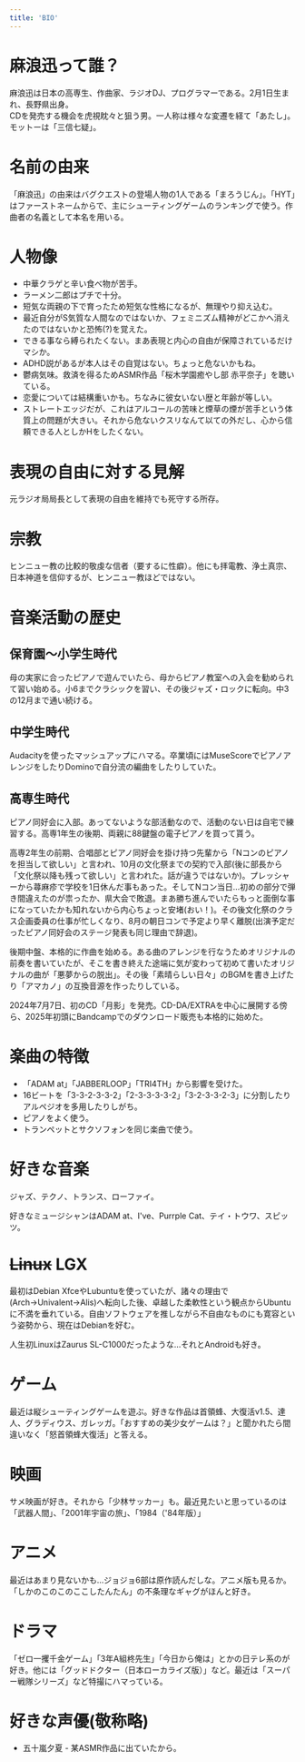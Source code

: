 ```yaml
---
title: 'BIO'
---
```


# 麻浪迅って誰？
麻浪迅は日本の高専生、作曲家、ラジオDJ、プログラマーである。2月1日生まれ、長野県出身。<br>
CDを発売する機会を虎視眈々と狙う男。一人称は様々な変遷を経て「あたし」。モットーは「三信七疑」。

# 名前の由来
「麻浪迅」の由来はバグクエストの登場人物の1人である「まろうじん」。「HYT」はファーストネームからで、主にシューティングゲームのランキングで使う。作曲者の名義として本名を用いる。

# 人物像
- 中華クラゲと辛い食べ物が苦手。
- ラーメン二郎はプチで十分。
- 短気な両親の下で育ったため短気な性格になるが、無理やり抑え込む。
- 最近自分がS気質な人間なのではないか、フェミニズム精神がどこかへ消えたのではないかと恐怖(?)を覚えた。
- できる事なら縛られたくない。まあ表現と内心の自由が保障されているだけマシか。
- ADHD説があるが本人はその自覚はない。ちょっと危ないかもね。
- 鬱病気味。救済を得るためASMR作品「桜木学園癒やし部 赤平奈子」を聴いている。
- 恋愛については結構重いかも。ちなみに彼女いない歴と年齢が等しい。
- ストレートエッジだが、これはアルコールの苦味と煙草の煙が苦手という体質上の問題が大きい。それから危ないクスリなんて以ての外だし、心から信頼できる人としかHをしたくない。

# 表現の自由に対する見解
元ラジオ局局長として表現の自由を維持でも死守する所存。

# 宗教
ヒンニュー教の比較的敬虔な信者（要するに性癖）。他にも拝電教、浄土真宗、日本神道を信仰するが、ヒンニュー教ほどではない。

# 音楽活動の歴史
## 保育園～小学生時代
母の実家に合ったピアノで遊んでいたら、母からピアノ教室への入会を勧められて習い始める。小6までクラシックを習い、その後ジャズ・ロックに転向。中3の12月まで通い続ける。

## 中学生時代
Audacityを使ったマッシュアップにハマる。卒業頃にはMuseScoreでピアノアレンジをしたりDominoで自分流の編曲をしたりしていた。

## 高専生時代
ピアノ同好会に入部。あってないような部活動なので、活動のない日は自宅で練習する。高専1年生の後期、両親に88鍵盤の電子ピアノを買って貰う。

高専2年生の前期、合唱部とピアノ同好会を掛け持つ先輩から「Nコンのピアノを担当して欲しい」と言われ、10月の文化祭までの契約で入部(後に部長から「文化祭以降も残って欲しい」と言われた。話が違うではないか)。プレッシャーから蕁麻疹で学校を1日休んだ事もあった。そしてNコン当日…初めの部分で弾き間違えたのが祟ったか、県大会で敗退。まあ勝ち進んでいたらもっと面倒な事になっていたかも知れないから内心ちょっと安堵(おい！)。その後文化祭のクラス企画委員の仕事が忙しくなり、8月の朝日コンで予定より早く離脱(出演予定だったピアノ同好会のステージ発表も同じ理由で辞退)。

後期中盤、本格的に作曲を始める。ある曲のアレンジを行なうためオリジナルの前奏を書いていたが、そこを書き終えた途端に気が変わって初めて書いたオリジナルの曲が「悪夢からの脱出」。その後「素晴らしい日々」のBGMを書き上げたり「アマカノ」の互換音源を作ったりしている。

2024年7月7日、初のCD「月影」を発売。CD-DA/EXTRAを中心に展開する傍ら、2025年初頭にBandcampでのダウンロード販売も本格的に始めた。

# 楽曲の特徴
- 「ADAM at」「JABBERLOOP」「TRI4TH」から影響を受けた。
- 16ビートを「3-3-2-3-3-2」「2-3-3-3-3-2」「3-2-3-3-2-3」に分割したりアルペジオを多用したりしがち。
- ピアノをよく使う。
- トランペットとサクソフォンを同じ楽曲で使う。

# 好きな音楽
ジャズ、テクノ、トランス、ローファイ。

好きなミュージシャンはADAM at、I've、Purrple Cat、テイ・トウワ、スピッツ。

# <s>Linux</s> LGX
最初はDebian XfceやLubuntuを使っていたが、諸々の理由で(Arch→Univalent→Alis)へ転向した後、卓越した柔軟性という観点からUbuntuに不満を垂れている。自由ソフトウェアを推しながら不自由なものにも寛容という姿勢から、現在はDebianを好む。

人生初LinuxはZaurus SL-C1000だったような…それとAndroidも好き。

# ゲーム
最近は縦シューティングゲームを遊ぶ。好きな作品は首領蜂、大復活v1.5、達人、グラディウス、ガレッガ。「おすすめの美少女ゲームは？」と聞かれたら間違いなく「怒首領蜂大復活」と答える。

# 映画
サメ映画が好き。それから「少林サッカー」も。最近見たいと思っているのは「武器人間」、「2001年宇宙の旅」、「1984（'84年版）」

# アニメ
最近はあまり見ないかも…ジョジョ6部は原作読んだしな。アニメ版も見るか。「しかのこのこのここしたんたん」の不条理なギャグがほんと好き。

# ドラマ
「ゼロ一攫千金ゲーム」「3年A組柊先生」「今日から俺は」とかの日テレ系のが好き。他には「グッドドクター（日本ローカライズ版）」など。最近は「スーパー戦隊シリーズ」など特撮にハマっている。

# 好きな声優(敬称略)
- 五十嵐夕夏 - 某ASMR作品に出ていたから。
